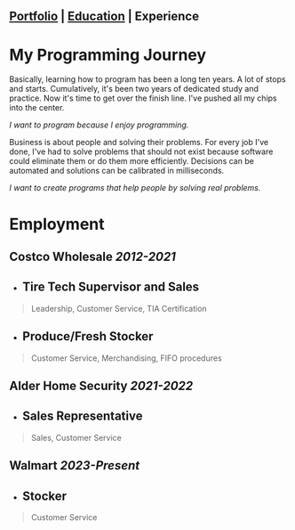## [Portfolio](https://skovranek.github.io/) | [Education](https://skovranek.github.io//education.html) | Experience
# My Programming Journey
Basically, learning how to program has been a long ten years. A lot of stops and starts. Cumulatively, it's been two years of dedicated study and practice. Now it's time to get over the finish line. I've pushed all my chips into the center.

_I want to program because I enjoy programming._

Business is about people and solving their problems. For every job I've done, I've had to solve problems that should not exist because software could eliminate them or do them more efficiently. Decisions can be automated and solutions can be calibrated in milliseconds. 

_I want to create programs that help people by solving real problems._
# Employment
## Costco Wholesale _2012-2021_
- ## Tire Tech Supervisor and Sales
> Leadership, Customer Service, TIA Certification
- ## Produce/Fresh Stocker
> Customer Service, Merchandising, FIFO procedures

## Alder Home Security _2021-2022_
- ## Sales Representative
> Sales, Customer Service

## Walmart _2023-Present_
- ## Stocker
> Customer Service
